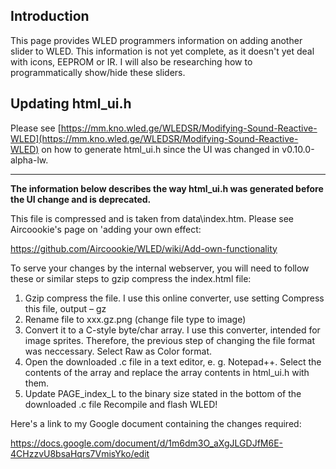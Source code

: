 ## Introduction
This page provides WLED programmers information on adding another slider to WLED. This information is not yet complete, as it doesn't yet deal with icons, EEPROM or IR. I will also be researching how to programmatically show/hide these sliders.

## Updating html_ui.h

Please see [https://mm.kno.wled.ge/WLEDSR/Modifying-Sound-Reactive-WLED](https://mm.kno.wled.ge/WLEDSR/Modifying-Sound-Reactive-WLED) on how to generate html_ui.h since the UI was changed in v0.10.0-alpha-lw.

***

**The information below describes the way html_ui.h was generated before the UI change and is deprecated.**

This file is compressed and is taken from data\index.htm. Please see Aircoookie's page on 'adding your own effect:

<https://github.com/Aircoookie/WLED/wiki/Add-own-functionality>

To serve your changes by the internal webserver, you will need to follow these or similar steps to gzip compress the index.html file:

1. Gzip compress the file. I use this online converter, use setting Compress this file, output – gz
1. Rename file to xxx.gz.png (change file type to image)
1. Convert it to a C-style byte/char array. I use this converter, intended for image sprites. Therefore, the previous step of changing the file format was neccessary. Select Raw as Color format.
1. Open the downloaded .c file in a text editor, e. g. Notepad++. Select the contents of the array and replace the array contents in html_ui.h with them.
1. Update PAGE_index_L to the binary size stated in the bottom of the downloaded .c file
Recompile and flash WLED!

Here's a link to my Google document containing the changes required:

<https://docs.google.com/document/d/1m6dm3O_aXgJLGDJfM6E-4CHzzvU8bsaHqrs7VmisYko/edit>